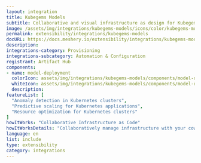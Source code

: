 ```yaml
---
layout: integration
title: Kubegems Models
subtitle: Collaborative and visual infrastructure as design for Kubegems Models
image: /assets/img/integrations/kubegems-models/icons/color/kubegems-models-color.svg
permalink: extensibility/integrations/kubegems-models
docURL: https://docs.meshery.io/extensibility/integrations/kubegems-models
description: 
integrations-category: Provisioning
integrations-subcategory: Automation & Configuration
registrant: Artifact Hub
components: 
- name: model-deployment
  colorIcon: assets/img/integrations/kubegems-models/components/model-deployment/icons/color/model-deployment-color.svg
  whiteIcon: assets/img/integrations/kubegems-models/components/model-deployment/icons/white/model-deployment-white.svg
  description: 
featureList: [
  "Anomaly detection in Kubernetes clusters",
  "Predictive scaling for Kubernetes applications",
  "Resource optimization for Kubernetes clusters"
]
howItWorks: "Collaborative Infrastructure as Code"
howItWorksDetails: "Collaboratively manage infrastructure with your coworkers synchronously sharing the same designs."
language: en
list: include
type: extensibility
category: integrations
---
```

